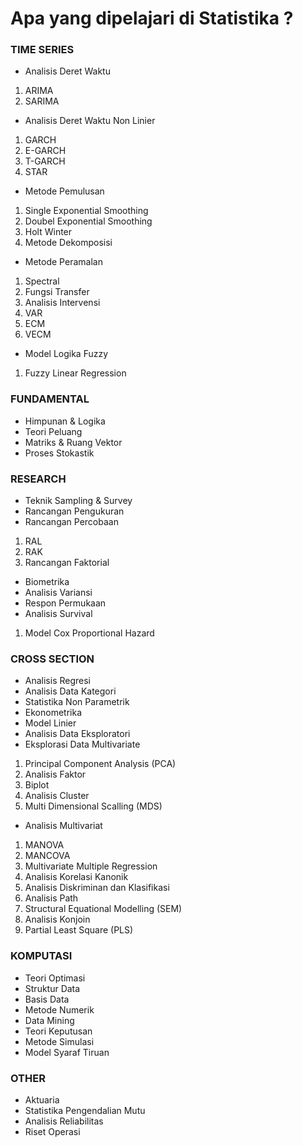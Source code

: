 # Apa yang dipelajari di Statistika ?

### TIME SERIES
- Analisis Deret Waktu
1. ARIMA
2. SARIMA 
- Analisis Deret Waktu Non Linier
1. GARCH
2. E-GARCH
3. T-GARCH
4. STAR
- Metode Pemulusan
1. Single Exponential Smoothing
2. Doubel Exponential Smoothing
3. Holt Winter
4. Metode Dekomposisi
- Metode Peramalan
1. Spectral
2. Fungsi Transfer
3. Analisis Intervensi
4. VAR
5. ECM
6. VECM
- Model Logika Fuzzy
1. Fuzzy Linear Regression

### FUNDAMENTAL
- Himpunan & Logika
- Teori Peluang
- Matriks & Ruang Vektor
- Proses Stokastik

### RESEARCH
- Teknik Sampling & Survey
- Rancangan Pengukuran
- Rancangan Percobaan
1. RAL
2. RAK
3. Rancangan Faktorial
- Biometrika
- Analisis Variansi
- Respon Permukaan
- Analisis Survival
1. Model Cox Proportional Hazard

### CROSS SECTION
- Analisis Regresi
- Analisis Data Kategori
- Statistika Non Parametrik
- Ekonometrika
- Model Linier
- Analisis Data Eksploratori
- Eksplorasi Data Multivariate
1. Principal Component Analysis (PCA)
2. Analisis Faktor
3. Biplot
4. Analisis Cluster
5. Multi Dimensional Scalling (MDS)
- Analisis Multivariat
1. MANOVA
2. MANCOVA
3. Multivariate Multiple Regression
4. Analisis Korelasi Kanonik
5. Analisis Diskriminan dan Klasifikasi
6. Analisis Path
7. Structural Equational Modelling (SEM)
8. Analisis Konjoin
9. Partial Least Square (PLS)

### KOMPUTASI
- Teori Optimasi
- Struktur Data
- Basis Data
- Metode Numerik
- Data Mining
- Teori Keputusan
- Metode Simulasi
- Model Syaraf Tiruan

### OTHER
- Aktuaria
- Statistika Pengendalian Mutu
- Analisis Reliabilitas
- Riset Operasi
